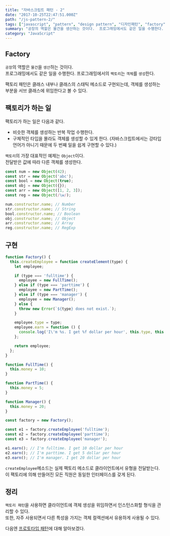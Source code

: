```yaml
---
title: "자바스크립트 패턴 - 2"
date: "2017-10-25T22:47:51.000Z"
path: "/js-pattern-2/"
tags: ["javascript", "pattern", "design pattern", "디자인패턴", "factory", "팩토리"]
summary: "공장의 역할은 물건을 생산하는 것이다.  프로그래밍에서도 같은 일을 수행한다. 프로그래밍에서의 팩토리는 객체들을 생성한다."
category: "JavaScript"
---
```


## Factory
`공장`의 역할은 `물건`을 `생산`하는 것이다.<br />
프로그래밍에서도 같은 일을 수행한다. 프로그래밍에서의 `팩토리`는 `객체`를 `생성`한다.

팩토리 패턴은 클래스 내부나 클래스의 스태틱 메소드로 구현되는데,
객체를 생성하는 부분을 서브 클래스에 위임한다고 볼 수 있다.

## 팩토리가 하는 일
팩토리가 하는 일은 다음과 같다.

- 비슷한 객체를 생성하는 반복 작업 수행한다.
- 구체적인 타입을 몰라도 객체를 생성할 수 있게 한다.
(자바스크립트에서는 강타입 언어가 아니기 때문에 두 번째 일을 쉽게 구현할 수 있다.)

`팩토리`의 가장 대표적인 예제는 `Object`이다.<br />
전달받은 값에 따라 다른 객체를 생성한다.

```js
const num = new Object(42);
const str = new Object('abc');
const bool = new Object(true);
const obj = new Object({});
const arr = new Object([1, 2, 3]);
const reg = new Object(/\w/);

num.constructor.name; // Number
str.constructor.name; // String
bool.constructor.name; // Boolean
obj.constructor.name; // Object
arr.constructor.name; // Array
reg.constructor.name; // RegExp
```

## 구현
```js
function Factory() {
  this.createEmployee = function createElement(type) {
    let employee;

    if (type === 'fulltime') {
      employee = new FullTime();
    } else if (type === 'parttime') {
      employee = new PartTime();
    } else if (type === 'manager') {
      employee = new Manager();
    } else {
      throw new Error(`${type} does not exist.`);
    }

    employee.type = type;
    employee.earn = function () {
      console.log('I\'m %s. I get %f dollar per hour', this.type, this.money);
    };

    return employee;
  };
}

function FullTime() {
  this.money = 10;
}

function PartTime() {
  this.money = 5;
}

function Manager() {
  this.money = 20;
}

const factory = new Factory();

const e1 = factory.createEmployee('fulltime');
const e2 = factory.createEmployee('parttime');
const e3 = factory.createEmployee('manager');

e1.earn(); // I'm fulltime. I get 10 dollar per hour
e2.earn(); // I'm parttime. I get 5 dollar per hour
e3.earn(); // I'm manager. I get 20 dollar per hour
```

`createEmployee`메소드는 실제 팩토리 메소드로 클라이언트에서 유형을 전달받는다.<br />
이 팩토리에 의해 만들어진 모든 직원은 동일한 인터페이스를 갖게 된다.

## 정리
`팩토리 패턴`을 사용하면 클라이언트에 객체 생성을 위임하면서 인스턴스화할 형식을 관리할 수 있다.<br />
또한, 자주 사용되면서 다른 특성을 가지는 객체 컬렉션에서 유용하게 사용될 수 있다.

다음엔 [프로토타입 패턴](/js-pattern-3/)에 대해 알아보겠다.
